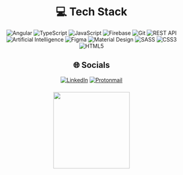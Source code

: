 
###

<div align="center">
  


# 💻 Tech Stack
![Angular](https://img.shields.io/badge/angular-%23DD0031.svg?style=for-the-badge&logo=angular&logoColor=white) 
![TypeScript](https://img.shields.io/badge/typescript-%23007ACC.svg?style=for-the-badge&logo=typescript&logoColor=white) 
![JavaScript](https://img.shields.io/badge/javascript-%23323330.svg?style=for-the-badge&logo=javascript&logoColor=%23F7DF1E)
![Firebase](https://img.shields.io/badge/firebase-a08021?style=for-the-badge&logo=firebase&logoColor=ffcd34)
![Git](https://img.shields.io/badge/git-%23F05033.svg?style=for-the-badge&logo=git&logoColor=white)
![REST API](https://img.shields.io/badge/REST%20API-02569B?style=for-the-badge&logo=rest-api&logoColor=white)
![Artificial Intelligence](https://img.shields.io/badge/AI-00BFFF?style=for-the-badge&logo=artificial-intelligence&logoColor=white)
![Figma](https://img.shields.io/badge/figma-%23F24E1E.svg?style=for-the-badge&logo=figma&logoColor=white)
![Material Design](https://img.shields.io/badge/Material%20Design-757575?style=for-the-badge&logo=material-design&logoColor=white)
![SASS](https://img.shields.io/badge/SASS-hotpink.svg?style=for-the-badge&logo=SASS&logoColor=white) 
![CSS3](https://img.shields.io/badge/css3-%231572B6.svg?style=for-the-badge&logo=css3&logoColor=white) 
![HTML5](https://img.shields.io/badge/html5-%23E34F26.svg?style=for-the-badge&logo=html5&logoColor=white) 

## 🌐 Socials
[![LinkedIn](https://img.shields.io/badge/linkedin-%230077B5.svg?style=for-the-badge&logo=linkedin&logoColor=white)](https://www.linkedin.com/in/ozcan-mirzanli/) 
[![Protonmail](https://img.shields.io/badge/ProtonMail-8B89CC?style=for-the-badge&logo=protonmail&logoColor=white)](mailto:ozcanmirzanli@proton.me)

###

<div align="center">
  <img height="200" src="https://gifdb.com/images/high/coding-animated-laptop-flow-stream-ja04010rm5o68zfk.webp"  />
</div>

###

</div>



